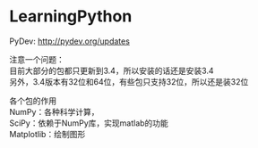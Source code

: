 # LearningPython





PyDev: http://pydev.org/updates

注意一个问题：   
目前大部分的包都只更新到3.4，所以安装的话还是安装3.4  
另外，3.4版本有32位和64位，有些包只支持32位，所以还是装32位

各个包的作用  
NumPy：各种科学计算，  
SciPy：依赖于NumPy库，实现matlab的功能  
Matplotlib：绘制图形  
